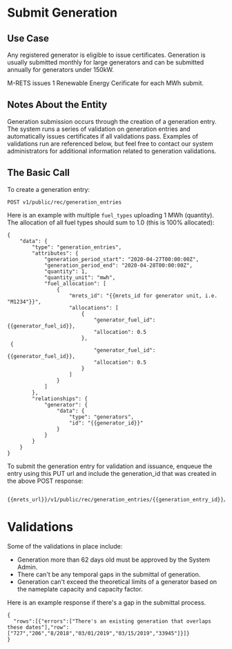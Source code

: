 # Submit Generation

## Use Case

Any registered generator is eligible to issue certificates. Generation is usually submitted monthly for large generators and can be submitted annually for generators under 150kW.

M-RETS issues 1 Renewable Energy Cerificate for each MWh submit. 

## Notes About the Entity

Generation submission occurs through the creation of a generation entry. The system runs a series of validation on generation entries and automatically issues certificates if all validations pass. Examples of validations run are referenced below, but feel free to contact our system administrators for additional information related to generation validations.

## The Basic Call

To create a generation entry:

```
POST v1/public/rec/generation_entries
```

Here is an example with multiple `fuel_types` uploading 1 MWh (quantity). The allocation of all fuel types should sum to 1.0 (this is 100% allocated):

```
{
    "data": {
        "type": "generation_entries",
        "attributes": {
            "generation_period_start": "2020-04-27T00:00:00Z",
            "generation_period_end": "2020-04-28T00:00:00Z",
            "quantity": 1,
            "quantity_unit": "mwh",
            "fuel_allocation": [
                {
                    "mrets_id": "{{mrets_id for generator unit, i.e. "M1234"}}",
                    "allocations": [
                        {
                            "generator_fuel_id": {{generator_fuel_id}},
                            "allocation": 0.5
                        },
 {
                            "generator_fuel_id": {{generator_fuel_id}},
                            "allocation": 0.5
                        }
                    ]
                }
            ]
        },
        "relationships": {
            "generator": {
                "data": {
                    "type": "generators",
                    "id": "{{generator_id}}"
                }
            }
        }
    }
}
```
To submit the generation entry for validation and issuance, enqueue the entry using this PUT url and include the generation_id that was created in the above POST response:
```

{{mrets_url}}/v1/public/rec/generation_entries/{{generation_entry_id}}/enqueue
```
# Validations

Some of the validations in place include:

* Generation more than 62 days old must be approved by the System Admin.
* There can't be any temporal gaps in the submittal of generation.
* Generation can't exceed the theoretical limits of a generator based on the nameplate capacity and capacity factor.

Here is an example response if there's a gap in the submittal process.

```
{
  "rows":[{"errors":["There's an existing generation that overlaps these dates"],"row":["727","206","8/2018","03/01/2019","03/15/2019","33945"]}]}
}
```
